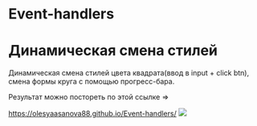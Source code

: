 # Event-handlers

<h1>Динамическая смена стилей</h1>
<p>Динамическая смена стилей цвета квадрата(ввод в input + click btn), смена формы круга с помощью прогресс-бара.</p>
<p>Результат можно постореть по этой ссылке =></p>
<a href="https://olesyaasanova88.github.io/Event-handlers/">https://olesyaasanova88.github.io/Event-handlers/</a>

  <img src="https://encrypted-tbn0.gstatic.com/images?q=tbn:ANd9GcSE1Bx1AI-QJFQFhAiQHHjNMZHYyUSeOsSikA&usqp=CAU" />

